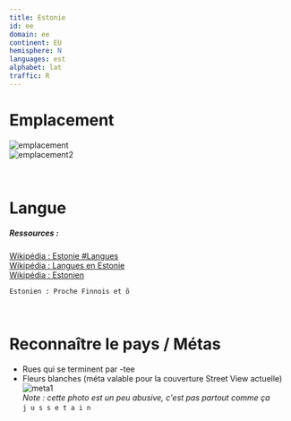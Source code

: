 ```yaml
---
title: Estonie
id: ee
domain: ee
continent: EU
hemisphere: N
languages: est
alphabet: lat
traffic: R
---
```


# Emplacement

![emplacement](https://upload.wikimedia.org/wikipedia/commons/thumb/a/a2/EU-Estonia.svg/300px-EU-Estonia.svg.png)  
![emplacement2](https://upload.wikimedia.org/wikipedia/commons/6/64/En-map.jpg)

<br/>

# Langue

##### Ressources :

[Wikipédia : Estonie #Langues](https://fr.wikipedia.org/wiki/Estonie#Langues)  
[Wikipédia : Langues en Estonie](https://fr.wikipedia.org/wiki/Langues_en_Estonie)  
[Wikipédia : Estonien](https://fr.wikipedia.org/wiki/Estonien)  

```
Estonien : Proche Finnois et õ
```

<br/>

# Reconnaître le pays / Métas

- Rues qui se terminent par -tee
- Fleurs blanches (méta valable pour la couverture Street View actuelle)  
  ![meta1](/images/ee_geoguessr.png)  
  *Note : cette photo est un peu abusive, c'est pas partout comme ça*  
  `j u s s e t a i n`
